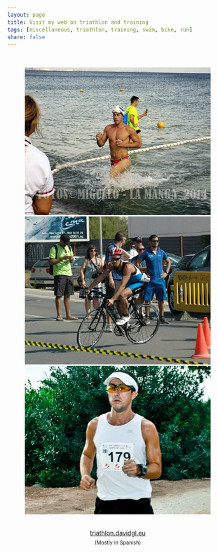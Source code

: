 ```yaml
---
layout: page
title: Visit my web on triathlon and training
tags: [miscellaneous, triathlon, training, swim, bike, run]
share: false
---
```

<br>
<figure class="third">
	<img src="/images/tri1.jpg">
	<img src="/images/tri2.jpg">
	<img src="/images/tri3.jpg">
</figure>
<br>
<div markdown="0" align='center'><a href="http://www.davidgl.eu" onclick="ga('send','event','Acceso tri','tri')" target="_blank" class="btn">triathlon.davidgl.eu</a></div>
<center><sub>(Mostly in Spanish)</sub></center>